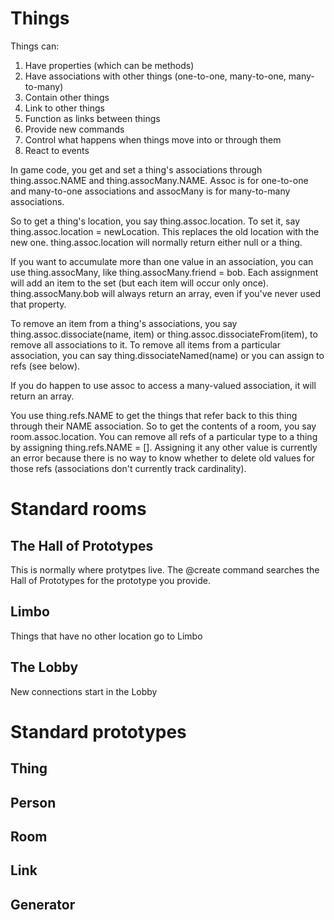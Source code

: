 # Things

Things can:

1. Have properties (which can be methods)
2. Have associations with other things (one-to-one, many-to-one, many-to-many)
3. Contain other things
4. Link to other things
5. Function as links between things
6. Provide new commands
7. Control what happens when things move into or through them
8. React to events

In game code, you get and set a thing's associations through thing.assoc.NAME and thing.assocMany.NAME.
Assoc is for one-to-one and many-to-one associations and assocMany is for many-to-many associations.

So to get a thing's location, you say thing.assoc.location. To set it, say
thing.assoc.location = newLocation. This replaces the old location with the new one.
thing.assoc.location will normally return either null or a thing.

If you want to accumulate more than one value in an association, you can use thing.assocMany, like
thing.assocMany.friend = bob. Each assignment will add an item to the set (but each item will occur
only once). thing.assocMany.bob will always return an array, even if you've never used that property.

To remove an item from a thing's associations, you say thing.assoc.dissociate(name, item) or
thing.assoc.dissociateFrom(item), to remove all associations to it. To remove all items from a
particular association, you can say thing.dissociateNamed(name) or you can assign to refs (see
below).

If you do happen to use assoc to access a many-valued association, it will return an array.

You use thing.refs.NAME to get the things that refer back to this thing through their NAME association.
So to get the contents of a room, you say room.assoc.location. You can remove all refs of a particular
type to a thing by assigning thing.refs.NAME = []. Assigning it any other value is currently an error
because there is no way to know whether to delete old values for those refs (associations don't currently
track cardinality).

# Standard rooms

## The Hall of Prototypes
This is normally where protytpes live. The @create command searches the Hall of Prototypes for the
prototype you provide.

## Limbo
Things that have no other location go to Limbo

## The Lobby
New connections start in the Lobby

# Standard prototypes

## Thing

## Person

## Room

## Link

## Generator

